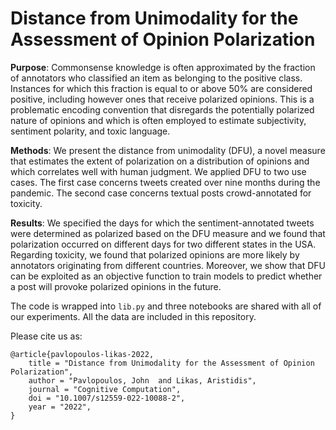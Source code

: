 # Distance from Unimodality for the Assessment of Opinion Polarization

__Purpose__: Commonsense knowledge is often approximated by the fraction of annotators who classified an item as belonging to the positive class. Instances for which this fraction is equal to or above 50% are considered positive, including however ones that receive polarized opinions. This is a problematic encoding convention that disregards the potentially polarized nature of opinions and which is often employed to estimate subjectivity, sentiment polarity, and toxic language.
 
__Methods__: We present the distance from unimodality (DFU), a novel measure that estimates the extent of polarization on a distribution of opinions and which correlates well with human judgment. We applied DFU to two use cases. The first case concerns tweets created over nine months during the pandemic. The second case concerns textual posts crowd-annotated for toxicity.

__Results__: We specified the days for which the sentiment-annotated tweets were determined as polarized based on the DFU measure and we found that polarization occurred on different days for two different states in the USA. Regarding toxicity, we found that polarized opinions are more likely by annotators originating from different countries. Moreover, we show that DFU can be exploited as an objective function to train models to predict whether a post will provoke polarized opinions in the future.
 
The code is wrapped into `lib.py` and three notebooks are shared with all of our experiments. All the data are included in this repository.

Please cite us as:
```
@article{pavlopoulos-likas-2022,
    title = "Distance from Unimodality for the Assessment of Opinion Polarization",
    author = "Pavlopoulos, John  and Likas, Aristidis",
    journal = "Cognitive Computation",
    doi = "10.1007/s12559-022-10088-2",
    year = "2022",
}
```
